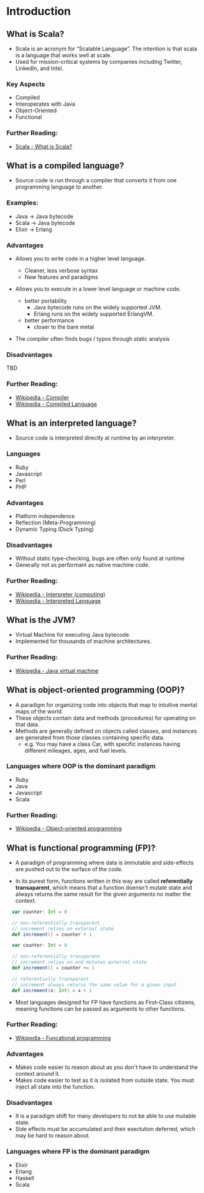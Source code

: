 # Introduction

## What is Scala?

- Scala is an acronym for “Scalable Language”. The intention is that scala is a language that works well at scale.
- Used for mission-critical systems by companies including Twitter, LinkedIn, and Intel.

### Key Aspects
- Compiled
- Interoperates with Java
- Object-Oriented
- Functional

### Further Reading:
- [Scala - What is Scala?](http://www.scala-lang.org/what-is-scala.html)



## What is a compiled language?

- Source code is run through a compiler that converts it from one programming language to another.

### Examples:
  - Java -> Java bytecode
  - Scala -> Java bytecode
  - Elixir -> Erlang

### Advantages

- Allows you to write code in a higher level language.
  - Cleaner, less verbose syntax
  - New features and paradigms

- Allows you to execute in a lower level language or machine code.
  - better portability
    - Java bytecode runs on the widely supported JVM.
    - Erlang runs on the widely supported ErlangVM.
  - better performance
    - closer to the bare metal

- The compiler often finds bugs / typos through static analysis

### Disadvantages

TBD

### Further Reading:
- [Wikipedia - Compiler](https://en.wikipedia.org/wiki/Compiler)
- [Wikipedia - Compiled Language](https://en.wikipedia.org/wiki/Compiled_language)



## What is an interpreted language?

- Source code is interpreted directly at runtime by an interpreter.

### Languages
  - Ruby
  - Javascript
  - Perl
  - PHP

### Advantages

- Platform independence
- Reflection (Meta-Programming)
- Dynamic Typing (Duck Typing)

### Disadvantages

- Without static type-checking, bugs are often only found at runtime
- Generally not as performant as native machine code.

### Further Reading:
- [Wikipedia - Interpreter (computing)](https://en.wikipedia.org/wiki/Interpreter_(computing))
- [Wikipedia - Interpreted Language](https://en.wikipedia.org/wiki/Interpreted_language)

## What is the JVM?

- Virtual Machine for executing Java bytecode.
- Implemented for thousands of machine architectures.

### Further Reading:
- [Wikipedia - Java virtual machine](https://en.wikipedia.org/wiki/Java_virtual_machine)



## What is object-oriented programming (OOP)?

- A paradigm for organizing code into objects that map to intuitive mental maps of the world.
- These objects contain data and methods (procedures) for operating on that data.
- Methods are generally defined on objects called classes, and instances are generated from those classes containing specific data.
  - e.g. You may have a class Car, with specific instances having different mileages, ages, and fuel levels.

### Languages where OOP is the dominant paradigm
  - Ruby
  - Java
  - Javascript
  - Scala

### Further Reading:
- [Wikipedia - Object-oriented programming](https://en.wikipedia.org/wiki/Object-oriented_programming)



## What is functional programming (FP)?

- A paradigm of programming where data is immutable and side-effects are pushed out to the surface of the code.

- In its purest form, functions written in this way are called **referentially transaparent**, which means that a function doensn't mutate state and always returns the same result for the given arguments no matter the context.

```scala
  var counter: Int = 0

  // non-referentially transparent
  // increment relies on external state
  def increment() = counter + 1
```

```scala
  var counter: Int = 0

  // non-referentially transparent
  // increment relies on and mutates external state
  def increment() = counter += 1
```

```scala
  // referentially transparent
  // increment always returns the same value for a given input
  def increment(x: Int) = x + 1
```

- Most languages designed for FP have functions as First-Class citizens, meaning functions can be passed as arguments to other functions.

### Further Reading:
- [Wikipedia - Funcational programming](https://en.wikipedia.org/wiki/Functional_programming)

### Advantages
- Makes code easier to reason about as you don't have to understand the context around it.
- Makes code easier to test as it is isolated from outside state. You must inject all state into the function.

### Disadvantages
- It is a paradigm shift for many developers to not be able to use mutable state.
- Side effects must be accumulated and their exectution deferred, which may be hard to reason about.

### Languages where FP is the dominant paradigm
  - Elixir
  - Erlang
  - Haskell
  - Scala
